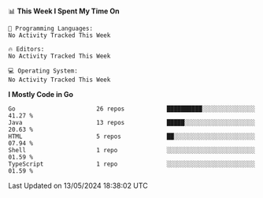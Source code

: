 <!--START_SECTION:waka-->
📊 **This Week I Spent My Time On** 

```text
💬 Programming Languages: 
No Activity Tracked This Week

🔥 Editors: 
No Activity Tracked This Week

💻 Operating System: 
No Activity Tracked This Week
```

**I Mostly Code in Go** 

```text
Go                       26 repos            ██████████░░░░░░░░░░░░░░░   41.27 % 
Java                     13 repos            █████░░░░░░░░░░░░░░░░░░░░   20.63 % 
HTML                     5 repos             ██░░░░░░░░░░░░░░░░░░░░░░░   07.94 % 
Shell                    1 repo              ░░░░░░░░░░░░░░░░░░░░░░░░░   01.59 % 
TypeScript               1 repo              ░░░░░░░░░░░░░░░░░░░░░░░░░   01.59 % 
```




 Last Updated on 13/05/2024 18:38:02 UTC
<!--END_SECTION:waka-->
